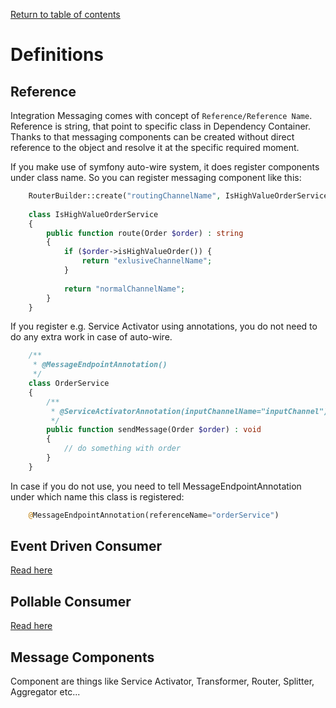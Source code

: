 [Return to table of contents](../index.md)

Definitions
=================

Reference
-----------

Integration Messaging comes with concept of `Reference/Reference Name`.   
Reference is string, that point to specific class in Dependency Container.    
Thanks to that messaging components can be created without direct reference to the object and resolve it 
at the specific required moment. 

If you make use of symfony auto-wire system, it does register components under class name. 
So you can register messaging component like this:

````php
    RouterBuilder::create("routingChannelName", IsHighValueOrderService::class, "route")
    
    class IsHighValueOrderService
    {
        public function route(Order $order) : string
        {
            if ($order->isHighValueOrder()) {
                return "exlusiveChannelName";
            }
            
            return "normalChannelName";
        }
    }
````

If you register e.g. Service Activator using annotations, you do not need to do any extra work in case of auto-wire.

````php
    /**
     * @MessageEndpointAnnotation()
     */
    class OrderService
    {
        /**
         * @ServiceActivatorAnnotation(inputChannelName="inputChannel")
         */
        public function sendMessage(Order $order) : void
        {
            // do something with order
        }
    }
````

In case if you do not use, you need to tell MessageEndpointAnnotation under which name this class is registered:

````php
    @MessageEndpointAnnotation(referenceName="orderService")
````


Event Driven Consumer
-----------
[Read here](http://www.enterpriseintegrationpatterns.com/patterns/messaging/EventDrivenConsumer.html)

Pollable Consumer
-----------
[Read here](http://www.enterpriseintegrationpatterns.com/patterns/messaging/PollingConsumer.html)

Message Components
-----------

Component are things like Service Activator, Transformer, Router, Splitter, Aggregator etc...